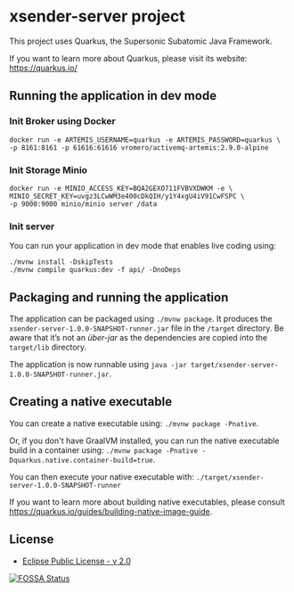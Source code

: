 # xsender-server project

This project uses Quarkus, the Supersonic Subatomic Java Framework.

If you want to learn more about Quarkus, please visit its website: https://quarkus.io/

## Running the application in dev mode

### Init Broker using Docker

```
docker run -e ARTEMIS_USERNAME=quarkus -e ARTEMIS_PASSWORD=quarkus \
-p 8161:8161 -p 61616:61616 vromero/activemq-artemis:2.9.0-alpine
```

### Init Storage Minio
```
docker run -e MINIO_ACCESS_KEY=BQA2GEXO711FVBVXDWKM -e \
MINIO_SECRET_KEY=uvgz3LCwWM3e400cDkQIH/y1Y4xgU4iV91CwFSPC \
-p 9000:9000 minio/minio server /data
```

### Init server
You can run your application in dev mode that enables live coding using:

```shell script
./mvnw install -DskipTests
./mvnw compile quarkus:dev -f api/ -DnoDeps
```

## Packaging and running the application

The application can be packaged using `./mvnw package`.
It produces the `xsender-server-1.0.0-SNAPSHOT-runner.jar` file in the `/target` directory.
Be aware that it’s not an _über-jar_ as the dependencies are copied into the `target/lib` directory.

The application is now runnable using `java -jar target/xsender-server-1.0.0-SNAPSHOT-runner.jar`.

## Creating a native executable

You can create a native executable using: `./mvnw package -Pnative`.

Or, if you don't have GraalVM installed, you can run the native executable build in a container using: `./mvnw package -Pnative -Dquarkus.native.container-build=true`.

You can then execute your native executable with: `./target/xsender-server-1.0.0-SNAPSHOT-runner`

If you want to learn more about building native executables, please consult https://quarkus.io/guides/building-native-image-guide.

## License

- [Eclipse Public License - v 2.0](./LICENSE)

[![FOSSA Status](https://app.fossa.io/api/projects/git%2Bgithub.com%2Fproject-openubl%2Fxsender-server.svg?type=large)](https://app.fossa.io/projects/git%2Bgithub.com%2Fproject-openubl%2Fxsender-server?ref=badge_large)
